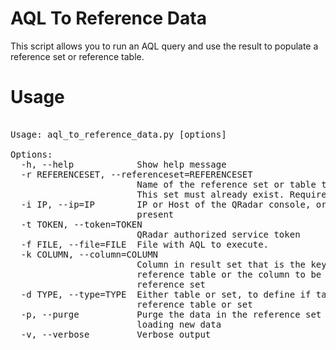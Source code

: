AQL To Reference Data
========================

This script allows you to run an AQL query and use the result to populate a reference set or reference table.

Usage
========================

<pre>

Usage: aql_to_reference_data.py [options]

Options:
  -h, --help            Show help message
  -r REFERENCESET, --referenceset=REFERENCESET
                        Name of the reference set or table to import into.
                        This set must already exist. Required
  -i IP, --ip=IP        IP or Host of the QRadar console, or localhost if not
                        present
  -t TOKEN, --token=TOKEN
                        QRadar authorized service token
  -f FILE, --file=FILE  File with AQL to execute.
  -k COLUMN, --column=COLUMN
                        Column in result set that is the key column in the
                        reference table or the column to be loaded into the
                        reference set
  -d TYPE, --type=TYPE  Either table or set, to define if target is a
                        reference table or set
  -p, --purge           Purge the data in the reference set or table before
                        loading new data
  -v, --verbose         Verbose output

</pre>
